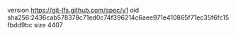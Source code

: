 version https://git-lfs.github.com/spec/v1
oid sha256:2436cab578378c71ed0c74f396214c6aee971e410865f71ec35f6fc15fbdd9bc
size 4407
